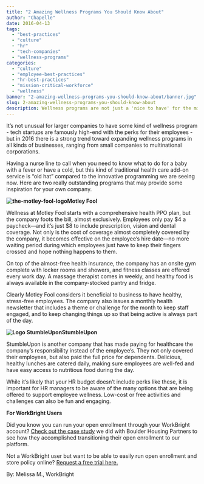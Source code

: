 ```yaml
---
title: "2 Amazing Wellness Programs You Should Know About"
author: "Chapelle"
date: 2016-04-13
tags:
  - "best-practices"
  - "culture"
  - "hr"
  - "tech-companies"
  - "wellness-programs"
categories:
  - "culture"
  - "employee-best-practices"
  - "hr-best-practices"
  - "mission-critical-workforce"
  - "wellness"
banner: "2-amazing-wellness-programs-you-should-know-about/banner.jpg"
slug: 2-amazing-wellness-programs-you-should-know-about
description: Wellness programs are not just a 'nice to have' for the millennial generation! Check out these two awesome examples and see how you can up your game...
---
```

It’s not unusual for larger companies to have some kind of wellness program - tech startups are famously high-end with the perks for their employees - but in 2016 there is a strong trend toward expanding wellness programs in all kinds of businesses, ranging from small companies to multinational corporations.  
  
Having a nurse line to call when you need to know what to do for a baby with a fever or have a cold, but this kind of traditional health care add-on service is “old hat” compared to the innovative programming we are seeing now. Here are two really outstanding programs that may provide some inspiration for your own company.  
  
 **![the-motley-fool-logo](/images/blog/2-amazing-wellness-programs-you-should-know-about/the-motley-fool-logo.png)Motley Fool**   
  
Wellness at Motley Fool starts with a comprehensive health PPO plan, but the company foots the bill, almost exclusively. Employees only pay $4 a paycheck—and it’s just $8 to include prescription, vision and dental coverage. Not only is the cost of coverage almost completely covered by the company, it becomes effective on the employee’s hire date—no more waiting period during which employees just have to keep their fingers crossed and hope nothing happens to them.  
  
On top of the almost-free health insurance, the company has an onsite gym complete with locker rooms and showers, and fitness classes are offered every work day. A massage therapist comes in weekly, and healthy food is always available in the company-stocked pantry and fridge.  
  
Clearly Motley Fool considers it beneficial to business to have healthy, stress-free employees. The company also issues a monthly health newsletter that includes a theme or challenge for the month to keep staff engaged, and to keep changing things up so that being active is always part of the day.  
  
 **![Logo StumbleUpon](/images/blog/2-amazing-wellness-programs-you-should-know-about/Logo-StumbleUpon-300x200.png)StumbleUpon**  
  
StumbleUpon is another company that has made paying for healthcare the company’s responsibility instead of the employee’s. They not only covered their employees, but also paid the full price for dependents. Delicious, healthy lunches are catered daily, making sure employees are well-fed and have easy access to nutritious food during the day.  
  
While it’s likely that your HR budget doesn’t include perks like these, it is important for HR managers to be aware of the many options that are being offered to support employee wellness. Low-cost or free activities and challenges can also be fun and engaging.  
  
**For WorkBright Users**  
  
Did you know you can run your open enrollment through your WorkBright account? [Check out the case study](https://workbright.com/wp-content/uploads/2016/04/Boulder-Housing-Partners-Case-Study.pdf) we did with Boulder Housing Partners to see how they accomplished transitioning their open enrollment to our platform.  
  
Not a WorkBright user but want to be able to easily run open enrollment and store policy online? [Request a free trial here.](https://workbright.com/benefits-features/)  
  
By: Melissa M., WorkBright  
  
  
  


  
  


  
  



